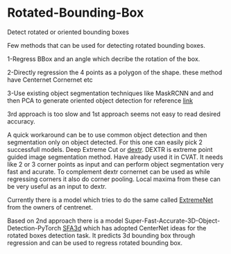 # Rotated-Bounding-Box
Detect rotated or oriented bounding boxes

Few methods that can be used for detecting rotated bounding boxes.

1-Regress BBox and an angle which decribe the rotation of the box.

2-Directly regression the 4 points as a polygon of the shape. these method have Centernet Cornernet etc

3-Use existing object segmentation techniques like MaskRCNN and and then PCA to generate oriented object detection for reference [link](https://hewjunwei.wordpress.com/2013/01/26/obb-generation-via-principal-component-analysis/)

3rd approach is too slow and 1st approach seems not easy to read desired accuracy.

A quick workaround can be to use common object detection and then segmentation only on object detected.
For this one can easily pick 2 successfull models.
Deep Extreme Cut or [dextr](http://www.vision.ee.ethz.ch/~cvlsegmentation/dextr/). DEXTR is extreme point guided image segmentation method. 
Have already used it in CVAT. It needs like 2 or 3 corner points as input and can perform object segmentation very fast and acurate.
To complement dextr cornernet can be used as while regressing corners it also do corner pooling. Local maxima from these can be very useful as an input to dextr.

Currently there is a model which tries to do the same called [ExtremeNet](https://github.com/xingyizhou/ExtremeNet) from the owners of centrenet.

Based on 2nd approach there is a model Super-Fast-Accurate-3D-Object-Detection-PyTorch [SFA3d](https://github.com/maudzung/SFA3D) which has adopted CenterNet ideas for the rotated boxes detection task.
It predicts 3d bounding box through regression and can be used to regress rotated bounding box.


